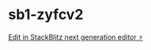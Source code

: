 # sb1-zyfcv2

[Edit in StackBlitz next generation editor ⚡️](https://stackblitz.com/~/github.com/aniruddhlr/sb1-zyfcv2)